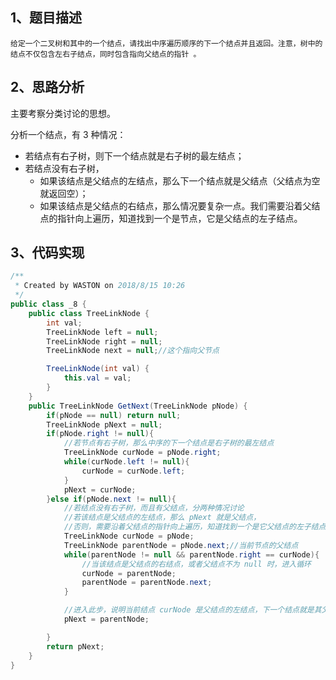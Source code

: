 ## 1、题目描述

	给定一个二叉树和其中的一个结点，请找出中序遍历顺序的下一个结点并且返回。注意，树中的结点不仅包含左右子结点，同时包含指向父结点的指针 。

## 2、思路分析

主要考察分类讨论的思想。

分析一个结点，有 3 种情况：

- 若结点有右子树，则下一个结点就是右子树的最左结点；
- 若结点没有右子树，
  - 如果该结点是父结点的左结点，那么下一个结点就是父结点（父结点为空就返回空）；
  - 如果该结点是父结点的右结点，那么情况要复杂一点。我们需要沿着父结点的指针向上遍历，知道找到一个是节点，它是父结点的左子结点。

## 3、代码实现

```java
/**
 * Created by WASTON on 2018/8/15 10:26
 */
public class _8 {
    public class TreeLinkNode {
        int val;
        TreeLinkNode left = null;
        TreeLinkNode right = null;
        TreeLinkNode next = null;//这个指向父节点

        TreeLinkNode(int val) {
            this.val = val;
        }
    }
    public TreeLinkNode GetNext(TreeLinkNode pNode) {
        if(pNode == null) return null;
        TreeLinkNode pNext = null;
        if(pNode.right != null){
            //若节点有右子树，那么中序的下一个结点是右子树的最左结点
            TreeLinkNode curNode = pNode.right;
            while(curNode.left != null){
                curNode = curNode.left;
            }
            pNext = curNode;
        }else if(pNode.next != null){
            //若结点没有右子树，而且有父结点，分两种情况讨论
            //若该结点是父结点的左结点，那么 pNext 就是父结点，
            //否则，需要沿着父结点的指针向上遍历，知道找到一个是它父结点的左子结点的节点。
            TreeLinkNode curNode = pNode;
            TreeLinkNode parentNode = pNode.next;//当前节点的父结点
            while(parentNode != null && parentNode.right == curNode){
                //当该结点是父结点的右结点，或者父结点不为 null 时，进入循环
                curNode = parentNode;
                parentNode = parentNode.next;
            }

            //进入此步，说明当前结点 curNode 是父结点的左结点，下一个结点就是其父结点
            pNext = parentNode;

        }
        return pNext;
    }
}
```